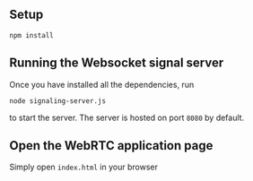 ## Setup

```
npm install
```

## Running the Websocket signal server
Once you have installed all the dependencies, run
```
node signaling-server.js
```
to start the server. The server is hosted on port `8080` by default.

## Open the WebRTC application page
Simply open `index.html` in your browser